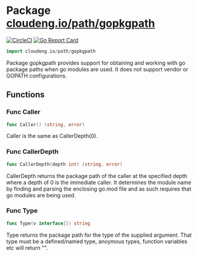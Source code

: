 # Package [cloudeng.io/path/gopkgpath](https://pkg.go.dev/cloudeng.io/path/gopkgpath?tab=doc)
[![CircleCI](https://circleci.com/gh/cloudengio/go.gotools.svg?style=svg)](https://circleci.com/gh/cloudengio/go.gotools) [![Go Report Card](https://goreportcard.com/badge/cloudeng.io/path/gopkgpath)](https://goreportcard.com/report/cloudeng.io/path/gopkgpath)

```go
import cloudeng.io/path/gopkgpath
```

Package gopkgpath provides support for obtaining and working with go package
paths when go modules are used. It does not support vendor or GOPATH
configurations.

## Functions
### Func Caller
```go
func Caller() (string, error)
```
Caller is the same as CallerDepth(0).

### Func CallerDepth
```go
func CallerDepth(depth int) (string, error)
```
CallerDepth returns the package path of the caller at the specified depth
where a depth of 0 is the immediate caller. It determines the module name by
finding and parsing the enclosing go.mod file and as such requires that go
modules are being used.

### Func Type
```go
func Type(v interface{}) string
```
Type returns the package path for the type of the supplied argument. That
type must be a defined/named type, anoymous types, function variables etc
will return "".




